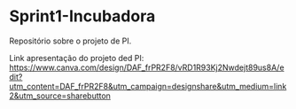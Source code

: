 # Sprint1-Incubadora
Repositório sobre o projeto de PI.

Link apresentação do projeto ded PI: https://www.canva.com/design/DAF_frPR2F8/vRD1R93Kj2Nwdejt89us8A/edit?utm_content=DAF_frPR2F8&utm_campaign=designshare&utm_medium=link2&utm_source=sharebutton
